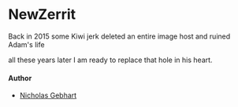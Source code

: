 # NewZerrit

Back in 2015 some Kiwi jerk deleted an entire image host and ruined Adam's life

all these years later I am ready to replace that hole in his heart.

#### Author

- [Nicholas Gebhart](https://gebhart.dev/)
